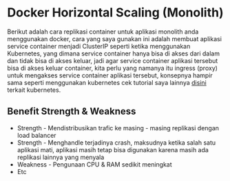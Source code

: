 # Docker Horizontal Scaling (Monolith)

Berikut adalah cara replikasi container untuk aplikasi monolith anda menggunakan docker, cara yang saya gunakan ini adalah membuat aplikasi service container menjadi ClusterIP seperti ketika menggunakan Kubernetes, yang dimana service container hanya bisa di akses dari dalam dan tidak bisa di akses keluar, jadi agar service container aplikasi tersebut bisa di akses keluar container, kita perlu yang namanya itu ingress (proxy) untuk mengakses service container aplikasi tersebut, konsepnya hampir sama seperti menggunakan kubernetes cek tutorial saya lainnya [disini](https://github.com/restuwahyu13/express-microservices) terkait kubernetes.

## Benefit Strength & Weakness

- Strength - Mendistribusikan trafic ke masing - masing replikasi dengan load balancer
- Strength - Menghandle terjadinya crash, maksudnya ketika salah satu aplikasi mati, aplikasi masih tetap bisa digunakan karena masih ada replikasi lainnya yang menyala
- Weakness - Pengunaan CPU & RAM sedikit meningkat
- Etc
